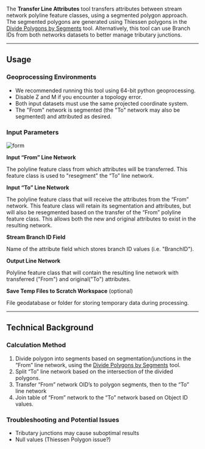 The **Transfer Line Attributes** tool transfers attributes between stream network polyline feature classes, using a segmented polygon approach. The segmented polygons are generated using Thiessen polygons in the [Divide Polygons by Segments](http://gnat.riverscapes.xyz/Divide-Polygon-by-Segments) tool. Alternatively, this tool can use Branch IDs from both networks datasets to better manage tributary junctions. 

_______________________________________________________________
## Usage

### Geoprocessing Environments

* We recommended running this tool using 64-bit python geoprocessing.
* Disable Z and M if you encounter a topology error.
* Both input datasets must use the same projected coordinate system.
* The "From" network is segmented (the "To" network may also be segmented) and attributed as desired.

### Input Parameters

![form]({{site.baseurl}}images/transfer_form.PNG)

**Input “From” Line Network**

The polyline feature class from which attributes will be transferred. This feature class is used to "resegment" the “To” line network.

**Input “To” Line Network**

The polyline feature class that will receive the attributes from the “From” network. This feature class will retain its segmentation and attributes, but will also be resegmented based on the transfer of the “From” polyline feature class. This allows both the new and original attributes to exist in the resulting network.

**Stream Branch ID Field**

Name of the attribute field which stores branch ID values (i.e. "BranchID").

**Output Line Network**

Polyline feature class that will contain the resulting line network with transferred ("From") and original("To") attributes.

**Save Temp Files to Scratch Workspace** (optional)

File geodatabase or folder for storing temporary data during processing.

_______________________________________________________________
## Technical Background

### Calculation Method

1. Divide polygon into segments based on segmentation/junctions in the “From” line network, using the [Divide Polygons by Segments](http://gnat.riverscapes.xyz/Divide-Polygon-by-Segments) tool.
2. Split “To” line network based on the intersection of the divided polygons.
3. Transfer “From” network OID’s to polygon segments, then to the “To” line network
4. Join table of “From” network to the “To” network based on Object ID values.

### Troubleshooting and Potential Issues
* Tributary junctions may cause suboptimal results
* Null values (Thiessen Polygon issue?)